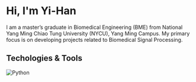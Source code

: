 # Hi, I'm Yi-Han

I am a master’s graduate in Biomedical Engineering (BME) from National Yang Ming Chiao Tung University (NYCU), Yang Ming Campus. My primary focus is on developing projects related to Biomedical Signal Processing.

## Techologies & Tools
![Python](https://img.shields.io/badge/-Python-3776AB?style=flat-square&logo=python&logoColor=white)
